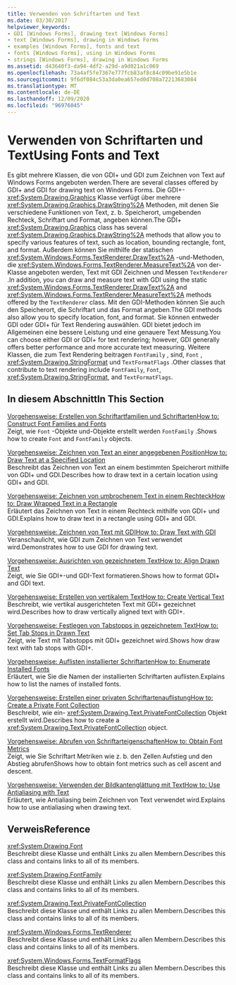 ```yaml
---
title: Verwenden von Schriftarten und Text
ms.date: 03/30/2017
helpviewer_keywords:
- GDI [Windows Forms], drawing text [Windows Forms]
- text [Windows Forms], drawing in Windows Forms
- examples [Windows Forms], fonts and text
- fonts [Windows Forms], using in Windows Forms
- strings [Windows Forms], drawing in Windows Forms
ms.assetid: d43640f3-da94-4df2-a29d-a9d021a1c069
ms.openlocfilehash: 73a4af5fe7367e777fcb83af8c84c09be91e5b1e
ms.sourcegitcommit: 9f6df084c53a3da0ea657ed0d708a72213683084
ms.translationtype: MT
ms.contentlocale: de-DE
ms.lasthandoff: 12/09/2020
ms.locfileid: "96976045"
---
```

# <a name="using-fonts-and-text"></a><span data-ttu-id="074a0-102">Verwenden von Schriftarten und Text</span><span class="sxs-lookup"><span data-stu-id="074a0-102">Using Fonts and Text</span></span>
<span data-ttu-id="074a0-103">Es gibt mehrere Klassen, die von GDI+ und GDI zum Zeichnen von Text auf Windows Forms angeboten werden.</span><span class="sxs-lookup"><span data-stu-id="074a0-103">There are several classes offered by GDI+ and GDI for drawing text on Windows Forms.</span></span> <span data-ttu-id="074a0-104">Die GDI+- <xref:System.Drawing.Graphics> Klasse verfügt über mehrere <xref:System.Drawing.Graphics.DrawString%2A> Methoden, mit denen Sie verschiedene Funktionen von Text, z. b. Speicherort, umgebenden Rechteck, Schriftart und Format, angeben können.</span><span class="sxs-lookup"><span data-stu-id="074a0-104">The GDI+ <xref:System.Drawing.Graphics> class has several <xref:System.Drawing.Graphics.DrawString%2A> methods that allow you to specify various features of text, such as location, bounding rectangle, font, and format.</span></span> <span data-ttu-id="074a0-105">Außerdem können Sie mithilfe der statischen <xref:System.Windows.Forms.TextRenderer.DrawText%2A> -und-Methoden, die <xref:System.Windows.Forms.TextRenderer.MeasureText%2A> von der-Klasse angeboten werden, Text mit GDI Zeichnen und Messen `TextRenderer` .</span><span class="sxs-lookup"><span data-stu-id="074a0-105">In addition, you can draw and measure text with GDI using the static <xref:System.Windows.Forms.TextRenderer.DrawText%2A> and <xref:System.Windows.Forms.TextRenderer.MeasureText%2A> methods offered by the `TextRenderer` class.</span></span> <span data-ttu-id="074a0-106">Mit den GDI-Methoden können Sie auch den Speicherort, die Schriftart und das Format angeben.</span><span class="sxs-lookup"><span data-stu-id="074a0-106">The GDI methods also allow you to specify location, font, and format.</span></span> <span data-ttu-id="074a0-107">Sie können entweder GDI oder GDI+ für Text Rendering auswählen. GDI bietet jedoch im Allgemeinen eine bessere Leistung und eine genauere Text Messung.</span><span class="sxs-lookup"><span data-stu-id="074a0-107">You can choose either GDI or GDI+ for text rendering; however, GDI generally offers better performance and more accurate text measuring.</span></span> <span data-ttu-id="074a0-108">Weitere Klassen, die zum Text Rendering beitragen `FontFamily` , sind, `Font` , <xref:System.Drawing.StringFormat> und `TextFormatFlags` .</span><span class="sxs-lookup"><span data-stu-id="074a0-108">Other classes that contribute to text rendering include `FontFamily`, `Font`, <xref:System.Drawing.StringFormat>, and `TextFormatFlags`.</span></span>  
  
## <a name="in-this-section"></a><span data-ttu-id="074a0-109">In diesem Abschnitt</span><span class="sxs-lookup"><span data-stu-id="074a0-109">In This Section</span></span>  
 [<span data-ttu-id="074a0-110">Vorgehensweise: Erstellen von Schriftartfamilien und Schriftarten</span><span class="sxs-lookup"><span data-stu-id="074a0-110">How to: Construct Font Families and Fonts</span></span>](how-to-construct-font-families-and-fonts.md)  
 <span data-ttu-id="074a0-111">Zeigt, wie `Font` -Objekte und-Objekte erstellt werden `FontFamily` .</span><span class="sxs-lookup"><span data-stu-id="074a0-111">Shows how to create `Font` and `FontFamily` objects.</span></span>  
  
 [<span data-ttu-id="074a0-112">Vorgehensweise: Zeichnen von Text an einer angegebenen Position</span><span class="sxs-lookup"><span data-stu-id="074a0-112">How to: Draw Text at a Specified Location</span></span>](how-to-draw-text-at-a-specified-location.md)  
 <span data-ttu-id="074a0-113">Beschreibt das Zeichnen von Text an einem bestimmten Speicherort mithilfe von GDI+ und GDI.</span><span class="sxs-lookup"><span data-stu-id="074a0-113">Describes how to draw text in a certain location using GDI+ and GDI.</span></span>  
  
 [<span data-ttu-id="074a0-114">Vorgehensweise: Zeichnen von umbrochenem Text in einem Rechteck</span><span class="sxs-lookup"><span data-stu-id="074a0-114">How to: Draw Wrapped Text in a Rectangle</span></span>](how-to-draw-wrapped-text-in-a-rectangle.md)  
 <span data-ttu-id="074a0-115">Erläutert das Zeichnen von Text in einem Rechteck mithilfe von GDI+ und GDI.</span><span class="sxs-lookup"><span data-stu-id="074a0-115">Explains how to draw text in a rectangle using GDI+ and GDI.</span></span>  
  
 [<span data-ttu-id="074a0-116">Vorgehensweise: Zeichnen von Text mit GDI</span><span class="sxs-lookup"><span data-stu-id="074a0-116">How to: Draw Text with GDI</span></span>](how-to-draw-text-with-gdi.md)  
 <span data-ttu-id="074a0-117">Veranschaulicht, wie GDI zum Zeichnen von Text verwendet wird.</span><span class="sxs-lookup"><span data-stu-id="074a0-117">Demonstrates how to use GDI for drawing text.</span></span>  
  
 [<span data-ttu-id="074a0-118">Vorgehensweise: Ausrichten von gezeichnetem Text</span><span class="sxs-lookup"><span data-stu-id="074a0-118">How to: Align Drawn Text</span></span>](how-to-align-drawn-text.md)  
 <span data-ttu-id="074a0-119">Zeigt, wie Sie GDI+-und GDI-Text formatieren.</span><span class="sxs-lookup"><span data-stu-id="074a0-119">Shows how to format GDI+ and GDI text.</span></span>  
  
 [<span data-ttu-id="074a0-120">Vorgehensweise: Erstellen von vertikalem Text</span><span class="sxs-lookup"><span data-stu-id="074a0-120">How to: Create Vertical Text</span></span>](how-to-create-vertical-text.md)  
 <span data-ttu-id="074a0-121">Beschreibt, wie vertikal ausgerichteten Text mit GDI+ gezeichnet wird.</span><span class="sxs-lookup"><span data-stu-id="074a0-121">Describes how to draw vertically aligned text with GDI+.</span></span>  
  
 [<span data-ttu-id="074a0-122">Vorgehensweise: Festlegen von Tabstopps in gezeichnetem Text</span><span class="sxs-lookup"><span data-stu-id="074a0-122">How to: Set Tab Stops in Drawn Text</span></span>](how-to-set-tab-stops-in-drawn-text.md)  
 <span data-ttu-id="074a0-123">Zeigt, wie Text mit Tabstopps mit GDI+ gezeichnet wird.</span><span class="sxs-lookup"><span data-stu-id="074a0-123">Shows how draw text with tab stops with GDI+.</span></span>  
  
 [<span data-ttu-id="074a0-124">Vorgehensweise: Auflisten installierter Schriftarten</span><span class="sxs-lookup"><span data-stu-id="074a0-124">How to: Enumerate Installed Fonts</span></span>](how-to-enumerate-installed-fonts.md)  
 <span data-ttu-id="074a0-125">Erläutert, wie Sie die Namen der installierten Schriftarten auflisten.</span><span class="sxs-lookup"><span data-stu-id="074a0-125">Explains how to list the names of installed fonts.</span></span>  
  
 [<span data-ttu-id="074a0-126">Vorgehensweise: Erstellen einer privaten Schriftartenauflistung</span><span class="sxs-lookup"><span data-stu-id="074a0-126">How to: Create a Private Font Collection</span></span>](how-to-create-a-private-font-collection.md)  
 <span data-ttu-id="074a0-127">Beschreibt, wie ein- <xref:System.Drawing.Text.PrivateFontCollection> Objekt erstellt wird.</span><span class="sxs-lookup"><span data-stu-id="074a0-127">Describes how to create a <xref:System.Drawing.Text.PrivateFontCollection> object.</span></span>  
  
 [<span data-ttu-id="074a0-128">Vorgehensweise: Abrufen von Schriftarteigenschaften</span><span class="sxs-lookup"><span data-stu-id="074a0-128">How to: Obtain Font Metrics</span></span>](how-to-obtain-font-metrics.md)  
 <span data-ttu-id="074a0-129">Zeigt, wie Sie Schriftart Metriken wie z. b. den Zellen Aufstieg und den Abstieg abrufen</span><span class="sxs-lookup"><span data-stu-id="074a0-129">Shows how to obtain font metrics such as cell ascent and descent.</span></span>  
  
 [<span data-ttu-id="074a0-130">Vorgehensweise: Verwenden der Bildkantenglättung mit Text</span><span class="sxs-lookup"><span data-stu-id="074a0-130">How to: Use Antialiasing with Text</span></span>](how-to-use-antialiasing-with-text.md)  
 <span data-ttu-id="074a0-131">Erläutert, wie Antialiasing beim Zeichnen von Text verwendet wird.</span><span class="sxs-lookup"><span data-stu-id="074a0-131">Explains how to use antialiasing when drawing text.</span></span>  
  
## <a name="reference"></a><span data-ttu-id="074a0-132">Verweis</span><span class="sxs-lookup"><span data-stu-id="074a0-132">Reference</span></span>  
 <xref:System.Drawing.Font>  
 <span data-ttu-id="074a0-133">Beschreibt diese Klasse und enthält Links zu allen Membern.</span><span class="sxs-lookup"><span data-stu-id="074a0-133">Describes this class and contains links to all of its members.</span></span>  
  
 <xref:System.Drawing.FontFamily>  
 <span data-ttu-id="074a0-134">Beschreibt diese Klasse und enthält Links zu allen Membern.</span><span class="sxs-lookup"><span data-stu-id="074a0-134">Describes this class and contains links to all of its members.</span></span>  
  
 <xref:System.Drawing.Text.PrivateFontCollection>  
 <span data-ttu-id="074a0-135">Beschreibt diese Klasse und enthält Links zu allen Membern.</span><span class="sxs-lookup"><span data-stu-id="074a0-135">Describes this class and contains links to all of its members.</span></span>  
  
 <xref:System.Windows.Forms.TextRenderer>  
 <span data-ttu-id="074a0-136">Beschreibt diese Klasse und enthält Links zu allen Membern.</span><span class="sxs-lookup"><span data-stu-id="074a0-136">Describes this class and contains links to all of its members.</span></span>  
  
 <xref:System.Windows.Forms.TextFormatFlags>  
 <span data-ttu-id="074a0-137">Beschreibt diese Klasse und enthält Links zu allen Membern.</span><span class="sxs-lookup"><span data-stu-id="074a0-137">Describes this class and contains links to all of its members.</span></span>
